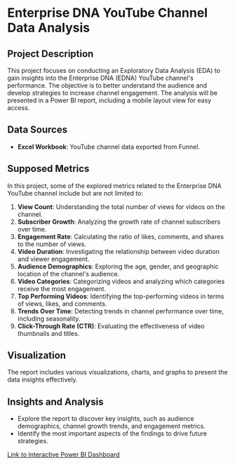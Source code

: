 # Enterprise DNA YouTube Channel Data Analysis

## Project Description

This project focuses on conducting an Exploratory Data Analysis (EDA) to gain insights into the Enterprise DNA (EDNA) YouTube channel's performance. The objective is to better understand the audience and develop strategies to increase channel engagement. The analysis will be presented in a Power BI report, including a mobile layout view for easy access.

## Data Sources

- **Excel Workbook**: YouTube channel data exported from Funnel.

## Supposed Metrics

In this project, some of the explored metrics related to the Enterprise DNA YouTube channel include but are not limited to:

1. **View Count**: Understanding the total number of views for videos on the channel.
2. **Subscriber Growth**: Analyzing the growth rate of channel subscribers over time.
3. **Engagement Rate**: Calculating the ratio of likes, comments, and shares to the number of views.
4. **Video Duration**: Investigating the relationship between video duration and viewer engagement.
5. **Audience Demographics**: Exploring the age, gender, and geographic location of the channel's audience.
6. **Video Categories**: Categorizing videos and analyzing which categories receive the most engagement.
7. **Top Performing Videos**: Identifying the top-performing videos in terms of views, likes, and comments.
8. **Trends Over Time**: Detecting trends in channel performance over time, including seasonality.
9. **Click-Through Rate (CTR)**: Evaluating the effectiveness of video thumbnails and titles.

## Visualization

The report includes various visualizations, charts, and graphs to present the data insights effectively.

## Insights and Analysis

- Explore the report to discover key insights, such as audience demographics, channel growth trends, and engagement metrics.
- Identify the most important aspects of the findings to drive future strategies.

[Link to Interactive Power BI Dashboard](https://app.powerbi.com/view?r=eyJrIjoiM2EzMTQxMmQtNzVmZC00N2Q4LTlkZjEtZTI4YWUwYzEwYzg3IiwidCI6Ijg3Zjc2Mzk2LWUyMTctNDljNS04MWI5LWY5ZDAyZDk1MDQ1MyJ9)

